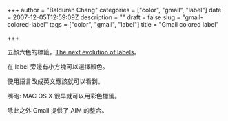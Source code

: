 +++
author = "Balduran Chang"
categories = ["color", "gmail", "label"]
date = 2007-12-05T12:59:09Z
description = ""
draft = false
slug = "gmail-colored-label"
tags = ["color", "gmail", "label"]
title = "Gmail colored label"

+++


五顏六色的標籤，[The next evolution of labels](http://gmailblog.blogspot.com/2007/12/next-evolution-of-labels.html)。

在 label 旁邊有小方塊可以選擇顏色。

使用語言改成英文應該就可以看到。

嘴砲: MAC OS X 很早就可以用彩色標籤。

除此之外 Gmail 提供了 AIM 的整合。

